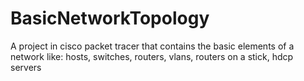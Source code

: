 # BasicNetworkTopology
 A project in cisco packet tracer that contains the basic elements of a network like: hosts, switches, routers, vlans, routers on a stick, hdcp servers
